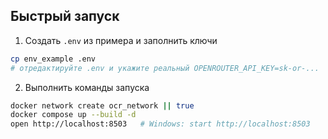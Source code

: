 ## Быстрый запуск

1) Создать `.env` из примера и заполнить ключи

```bash
cp env_example .env
# отредактируйте .env и укажите реальный OPENROUTER_API_KEY=sk-or-...
```

2) Выполнить команды запуска

```bash
docker network create ocr_network || true
docker compose up --build -d
open http://localhost:8503   # Windows: start http://localhost:8503
```

